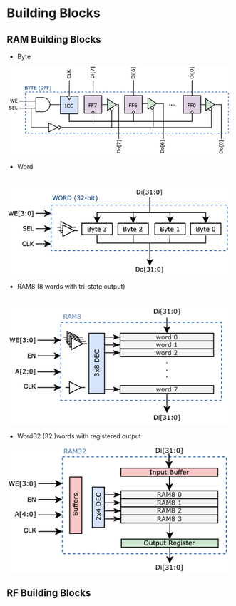 # Building Blocks
## RAM Building Blocks
- Byte

<img src="./../img/byte.png" alt="drawing" width="500"/> 

- Word

&nbsp;&nbsp;&nbsp;&nbsp;&nbsp;&nbsp;&nbsp;&nbsp;&nbsp;&nbsp;&nbsp;<img src="./../img/word32.png" alt="drawing" width="500"/> 

- RAM8 (8 words with tri-state output)

&nbsp;&nbsp;&nbsp;&nbsp;&nbsp;&nbsp;&nbsp;&nbsp;&nbsp;&nbsp;&nbsp;<img src="./../img/ram8.png" alt="drawing" width="500"/> 

- Word32 (32 )words with registered output

<img src="./../img/ram32.png" alt="drawing" width="500"/> 

## RF Building Blocks
